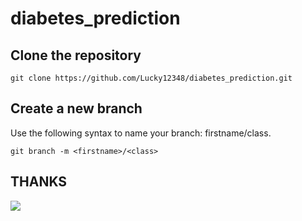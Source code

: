 # diabetes_prediction

## Clone the repository
```
git clone https://github.com/Lucky12348/diabetes_prediction.git
```
## Create a new branch
Use the following syntax to name your branch: firstname/class.
```
git branch -m <firstname>/<class>
```

## THANKS
![](https://media.tenor.com/ZPHHiCRxrlsAAAAj/happy-happy-happy-cat.gif)
